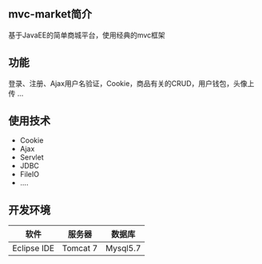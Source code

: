 ## mvc-market简介    
基于JavaEE的简单商城平台，使用经典的mvc框架

## 功能
登录、注册、Ajax用户名验证，Cookie，商品有关的CRUD，用户钱包，头像上传 ...


## 使用技术
+ Cookie
+ Ajax
+ Servlet
+ JDBC
+ FileIO
+ ....

## 开发环境
|软件|服务器|数据库|
|:--:|:--:|:--:|
|Eclipse IDE|Tomcat 7|Mysql5.7|

